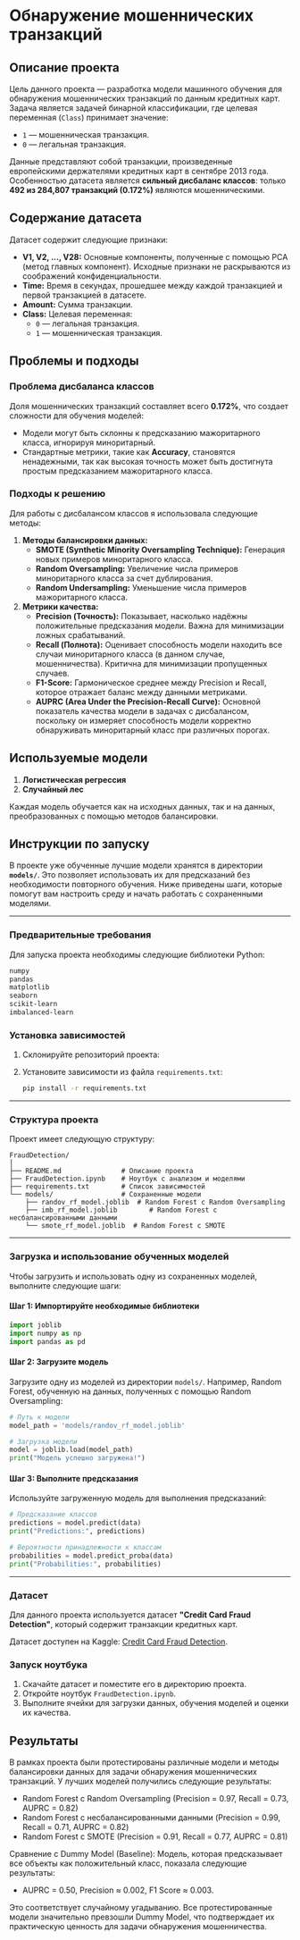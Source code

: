 # Обнаружение мошеннических транзакций

## Описание проекта

Цель данного проекта — разработка модели машинного обучения для обнаружения мошеннических транзакций по данным кредитных карт. Задача является задачей бинарной классификации, где целевая переменная (`Class`) принимает значение:
- `1` — мошенническая транзакция.
- `0` — легальная транзакция.

Данные представляют собой транзакции, произведенные европейскими держателями кредитных карт в сентябре 2013 года. Особенностью датасета является **сильный дисбаланс классов**: только **492 из 284,807 транзакций (0.172%)** являются мошенническими.

## Содержание датасета

Датасет содержит следующие признаки:
- **V1, V2, ..., V28:** Основные компоненты, полученные с помощью PCA (метод главных компонент). Исходные признаки не раскрываются из соображений конфиденциальности.
- **Time:** Время в секундах, прошедшее между каждой транзакцией и первой транзакцией в датасете.
- **Amount:** Сумма транзакции.
- **Class:** Целевая переменная:
  - `0` — легальная транзакция.
  - `1` — мошенническая транзакция.

## Проблемы и подходы

### Проблема дисбаланса классов
Доля мошеннических транзакций составляет всего **0.172%**, что создает сложности для обучения моделей:
- Модели могут быть склонны к предсказанию мажоритарного класса, игнорируя миноритарный.
- Стандартные метрики, такие как **Accuracy**, становятся ненадежными, так как высокая точность может быть достигнута простым предсказанием мажоритарного класса.

### Подходы к решению
Для работы с дисбалансом классов я использовала следующие методы:
1. **Методы балансировки данных:**
   - **SMOTE (Synthetic Minority Oversampling Technique):** Генерация новых примеров миноритарного класса.
   - **Random Oversampling:** Увеличение числа примеров миноритарного класса за счет дублирования.
   - **Random Undersampling:** Уменьшение числа примеров мажоритарного класса.
2. **Метрики качества:**
     - **Precision (Точность):** Показывает, насколько надёжны положительные предсказания модели. Важна для минимизации ложных срабатываний.
     - **Recall (Полнота):** Оценивает способность модели находить все случаи миноритарного класса (в данном случае, мошенничества). Критична для минимизации пропущенных случаев.
     - **F1-Score:** Гармоническое среднее между Precision и Recall, которое отражает баланс между данными метриками.
     - **AUPRC (Area Under the Precision-Recall Curve):** Основной показатель качества модели в задачах с дисбалансом, поскольку он измеряет способность модели корректно обнаруживать миноритарный класс при различных порогах.

## Используемые модели

1. **Логистическая регрессия**
2. **Случайный лес**

Каждая модель обучается как на исходных данных, так и на данных, преобразованных с помощью методов балансировки.

## Инструкции по запуску

В проекте уже обученные лучшие модели хранятся в директории **`models/`**. Это позволяет использовать их для предсказаний без необходимости повторного обучения. Ниже приведены шаги, которые помогут вам настроить среду и начать работать с сохраненными моделями.

---

### Предварительные требования
Для запуска проекта необходимы следующие библиотеки Python:
```bash
numpy
pandas
matplotlib
seaborn
scikit-learn
imbalanced-learn
```

### Установка зависимостей

1. Склонируйте репозиторий проекта:

2. Установите зависимости из файла `requirements.txt`:
   ```bash
   pip install -r requirements.txt
   ```

---

### Структура проекта

Проект имеет следующую структуру:

```
FraudDetection/
│
├── README.md               # Описание проекта
├── FraudDetection.ipynb    # Ноутбук с анализом и моделями
├── requirements.txt        # Список зависимостей
└── models/                 # Сохраненные модели
    ├── randov_rf_model.joblib  # Random Forest с Random Oversampling
    ├── imb_rf_model.joblib        # Random Forest с несбалансированными данными
    └── smote_rf_model.joblib  # Random Forest с SMOTE
```
---

### Загрузка и использование обученных моделей

Чтобы загрузить и использовать одну из сохраненных моделей, выполните следующие шаги:

#### **Шаг 1: Импортируйте необходимые библиотеки**

```python
import joblib
import numpy as np
import pandas as pd
```

#### **Шаг 2: Загрузите модель**

Загрузите одну из моделей из директории `models/`. Например, Random Forest, обученную на данных, полученных с помощью Random Oversampling:

```python
# Путь к модели
model_path = 'models/randov_rf_model.joblib'

# Загрузка модели
model = joblib.load(model_path)
print("Модель успешно загружена!")
```

#### **Шаг 3: Выполните предсказания**

Используйте загруженную модель для выполнения предсказаний:

```python
# Предсказание классов
predictions = model.predict(data)
print("Predictions:", predictions)

# Вероятности принадлежности к классам
probabilities = model.predict_proba(data)
print("Probabilities:", probabilities)
```

---

### Датасет

Для данного проекта используется датасет **"Credit Card Fraud Detection"**, который содержит транзакции кредитных карт. 

Датасет доступен на Kaggle: [Credit Card Fraud Detection](https://www.kaggle.com/datasets/mlg-ulb/creditcardfraud).

### Запуск ноутбука
1. Скачайте датасет и поместите его в директорию проекта.
2. Откройте ноутбук `FraudDetection.ipynb`.
3. Выполните ячейки для загрузки данных, обучения моделей и оценки их качества.

## Результаты

В рамках проекта были протестированы различные модели и методы балансировки данных для задачи обнаружения мошеннических транзакций. 
У лучших моделей получились следующие результаты:
- Random Forest с Random Oversampling (Precision = 0.97, Recall = 0.73, AUPRC = 0.82)
- Random Forest с несбалансированными данными (Precision = 0.99, Recall = 0.71, AUPRC = 0.82)
- Random Forest с SMOTE (Precision = 0.91, Recall = 0.77, AUPRC = 0.81)

Сравнение с Dummy Model (Baseline):
Модель, которая предсказывает все объекты как положительный класс, показала следующие результаты:
- AUPRC = 0.50, Precision ≈ 0.002, F1 Score ≈ 0.003.
  
Это соответствует случайному угадыванию. Все протестированные модели значительно превзошли Dummy Model, что подтверждает их практическую ценность для задачи обнаружения мошенничества.
